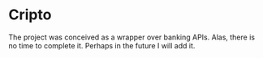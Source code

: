 # Cripto

The project was conceived as a wrapper over banking APIs. Alas, there is no time to complete it. Perhaps in the future I will add it.
